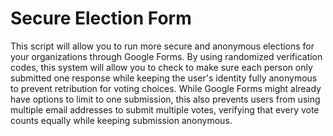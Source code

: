 # Secure Election Form

This script will allow you to run more secure and anonymous elections for your organizations through Google Forms. By using randomized verification codes, this system will allow you to check to make sure each person only submitted one response while keeping the user's identity fully anonymous to prevent retribution for voting choices. While Google Forms might already have options to limit to one submission, this also prevents users from using multiple email addresses to submit multiple votes, verifying that every vote counts equally while keeping submission anonymous.

